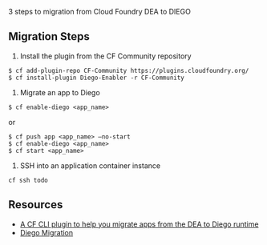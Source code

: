 3 steps to migration from Cloud Foundry DEA to DIEGO

## Migration Steps

1. Install the plugin from the CF Community repository

  ```
  $ cf add-plugin-repo CF-Community https://plugins.cloudfoundry.org/
  $ cf install-plugin Diego-Enabler -r CF-Community
  ```

1. Migrate an app to Diego

  ```
  $ cf enable-diego <app_name>
  ```
  or 
  ```
  $ cf push app <app_name> —no-start
  $ cf enable-diego <app_name>
  $ cf start <app_name>
  ```

1. SSH into an application container instance

  ```
  cf ssh todo
  ```
  

## Resources

- [A CF CLI plugin to help you migrate apps from the DEA to Diego runtime](https://github.com/cloudfoundry-incubator/Diego-Enabler)
- [Diego Migration](https://github.ibm.com/Bluemix-Ops/diego-migration/wiki)
